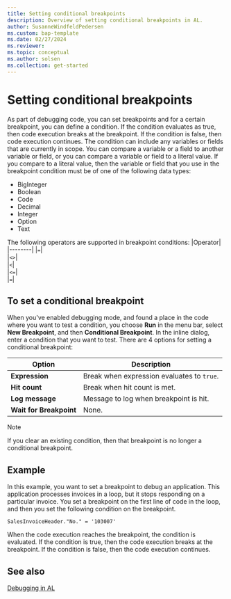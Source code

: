 ```yaml
---
title: Setting conditional breakpoints
description: Overview of setting conditional breakpoints in AL.
author: SusanneWindfeldPedersen
ms.custom: bap-template
ms.date: 02/27/2024
ms.reviewer: 
ms.topic: conceptual
ms.author: solsen
ms.collection: get-started
---
```


# Setting conditional breakpoints

As part of debugging code, you can set breakpoints and for a certain breakpoint, you can define a condition. If the condition evaluates as true, then code execution breaks at the breakpoint. If the condition is false, then code execution continues. The condition can include any variables or fields that are currently in scope. You can compare a variable or a field to another variable or field, or you can compare a variable or field to a literal value. If you compare to a literal value, then the variable or field that you use in the breakpoint condition must be of one of the following data types:

- BigInteger
- Boolean
- Code
- Decimal
- Integer
- Option
- Text

The following operators are supported in breakpoint conditions:
|Operator|
|--------|
|`=`|  
|`<>`|  
|`<`|  
|`<=`|  
|`=`|  

## To set a conditional breakpoint

When you've enabled debugging mode, and found a place in the code where you want to test a condition, you choose **Run** in the menu bar, select **New Breakpoint**, and then **Conditional Breakpoint**. In the inline dialog, enter a condition that you want to test. There are 4 options for setting a conditional breakpoint:

|Option|Description|
|------|-----------|
|**Expression**|Break when expression evaluates to `true`.|
|**Hit count**|Break when hit count is met.|
|**Log message**|Message to log when breakpoint is hit. |
|**Wait for Breakpoint**|None.|
<!-- check-->


> [!NOTE]  
> If you clear an existing condition, then that breakpoint is no longer a conditional breakpoint.


## Example

In this example, you want to set a breakpoint to debug an application. This application processes invoices in a loop, but it stops responding on a particular invoice. You set a breakpoint on the first line of code in the loop, and then you set the following condition on the breakpoint.

```al
SalesInvoiceHeader."No." = '103007'  
```

When the code execution reaches the breakpoint, the condition is evaluated. If the condition is true, then the code execution breaks at the breakpoint. If the condition is false, then the code execution continues.

## See also

[Debugging in AL](devenv-debugging.md)  